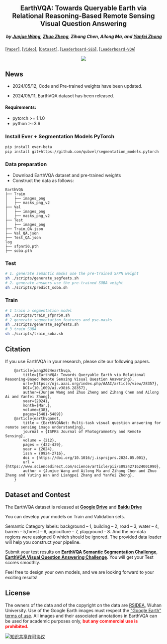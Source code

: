 <h2 align="center">EarthVQA: Towards Queryable Earth via Relational Reasoning-Based Remote Sensing Visual Question Answering</h2>

<h5 align="right">by <a href="https://junjue-wang.github.io/homepage/">Junjue Wang</a>, <a href="http://zhuozheng.top/">Zhuo Zheng</a>, Zihang Chen, Ailong Ma, and <a href="http://rsidea.whu.edu.cn/">Yanfei Zhong</a></h5>

[[`Paper`](https://www.researchgate.net/publication/376519677_EarthVQA_Towards_Queryable_Earth_via_Relational_Reasoning-Based_Remote_Sensing_Visual_Question_Answering)],
[[`Video`](https://s3.amazonaws.com/pf-user-files-01/u-59356/uploads/2024-01-08/2q83o0t/EarthVQA-video.mp4)],
[[`Dataset`](http://um7780bis3qkjojc.mikecrm.com/hsnbBLR)],
[[`Leaderboard-SEG`](https://www.codabench.org/competitions/2921)],
[[`Leaderboard-VQA`](https://www.codabench.org/competitions/2922)]

<div align="center">
  <img src="https://github.com/Junjue-Wang/resources/blob/main/EarthVQA/Dataset-vis.png?raw=true">
</div>

## News
- 2024/05/12, Code and Pre-trained weights have been updated.

- 2024/05/11, EarthVQA dataset has been released.




#### Requirements:
- pytorch >= 1.1.0
- python >=3.6


### Install Ever + Segmentation Models PyTorch
```bash
pip install ever-beta
pip install git+https://github.com/qubvel/segmentation_models.pytorch
```
### Data preparation
- Download EarthVQA dataset and pre-trained weights
- Construct the data as follows:
```none
EarthVQA
├── Train
│   ├── images_png
│   ├── masks_png_v2
├── Val
│   ├── images_png
│   ├── masks_png_v2
├── Test
│   ├── images_png
├── Train_QA.json
├── Val_QA.json
├── Test_QA.json
log
├── sfpnr50.pth
├── soba.pth
```
### Test

```bash
# 1. generate semantic masks use the pre-trained SFPN weight
sh ./scripts/generate_segfeats.sh
# 2. generate answers use the pre-trained SOBA weight
sh ./scripts/predict_soba.sh
```
### Train
```bash
# 1 train a segmentation model
sh ./scripts/train_sfpnr50.sh
# 2 generate segmentation features and pse-masks
sh ./scripts/generate_segfeats.sh
# 3 train SOBA
sh ./scripts/train_soba.sh
```

## Citation
If you use EarthVQA in your research, please cite our following papers.
```text
    @article{wang2024earthvqa, 
        title={EarthVQA: Towards Queryable Earth via Relational Reasoning-Based Remote Sensing Visual Question Answering},
        url={https://ojs.aaai.org/index.php/AAAI/article/view/28357}, 
        DOI={10.1609/ai.v38i6.28357}, 
        author={Junjue Wang and Zhuo Zheng and Zihang Chen and Ailong Ai and Yanfei Zhong}, 
        year={2024}, 
        month={Mar.},
        volume={38},
        pages={5481-5489}}
    @article{earthvqanet,
        title = {EarthVQANet: Multi-task visual question answering for remote sensing image understanding},
        journal = {ISPRS Journal of Photogrammetry and Remote Sensing},
        volume = {212},
        pages = {422-439},
        year = {2024},
        issn = {0924-2716},
        doi = {https://doi.org/10.1016/j.isprsjprs.2024.05.001},
        url = {https://www.sciencedirect.com/science/article/pii/S0924271624001990},
        author = {Junjue Wang and Ailong Ma and Zihang Chen and Zhuo Zheng and Yuting Wan and Liangpei Zhang and Yanfei Zhong},
    }
```


## Dataset and Contest
The EarthVQA dataset is released at [<b>Google Drive</b>](http://um7780bis3qkjojc.mikecrm.com/hsnbBLR)
and [<b>Baidu Drive</b>](http://um7780bis3qkjojc.mikecrm.com/PnyrDF3)



You can develop your models on Train and Validation sets.

Semantic Category labels: background – 1, building – 2, road – 3,
                 water – 4, barren – 5,forest – 6, agriculture – 7, playground - 8. And the no-data regions were assigned 0
                 which should be ignored. The provided data loader will help you construct your pipeline.  
                 

Submit your test results on [<b>EarthVQA Semantic Segmentation Challenge</b>](https://www.codabench.org/competitions/2921), 
[<b>EarthVQA Visual Question Answering Challenge</b>](https://www.codabench.org/competitions/2922).
You will get your Test scores smoothly.

Feel free to design your own models, and we are looking forward to your exciting results!


## License
The owners of the data and of the copyright on the data are [RSIDEA](http://rsidea.whu.edu.cn/), Wuhan University.
Use of the Google Earth images must respect the ["Google Earth" terms of use](https://about.google/brand-resource-center/products-and-services/geo-guidelines/).
All images and their associated annotations in EarthVQA can be used for academic purposes only,
<font color="red"><b> but any commercial use is prohibited.</b></font>

<a rel="license" href="https://creativecommons.org/licenses/by-nc-sa/4.0/deed.en">
<img alt="知识共享许可协议" style="border-width:0" src="https://i.creativecommons.org/l/by-nc-sa/4.0/88x31.png" /></a>
